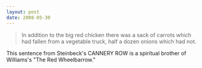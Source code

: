 ```yaml
---
layout: post
date: 2008-05-30
--- 
```


>In addition to the big red chicken there was a sack of carrots which had fallen from a vegetable truck, half a dozen onions which had not.

This sentence from Steinbeck's CANNERY ROW is a spiritual brother of Williams's "The Red Wheelbarrow."
